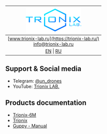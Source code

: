 | ![logo](/logo_nav.png) |
| :---: |
| [www.trionix-lab.ru](https://trionix-lab.ru/) <br/> [info@trionix-lab.ru](mailto:info@trionix-lab.ru) |
| [EN](README.md) \| [RU](README_RU.md) |

## Support & Social media
* Telegram: [@un_drones](https://t.me/un_drones)
* YouTube: [Trionix LAB.](https://youtube.com)

## Products documentation
* [Trionix-6M](/documentation/trionix-6m/trionix-6m_2025.md)
* [Trionix](/documentation/trionix_education/trionix.md)
* [Guppy - Manual](/documentation/guppy_education/guppy_manual.md)

<!-- ## Media, educational project and other things-->
